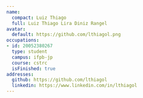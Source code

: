 ```yaml
---
name:
  compact: Luiz Thiago
  full: Luiz Thiago Lira Diniz Rangel
avatar:
  default: https://github.com/lthiagol.png
occupations:
- id: 20052380267
  type: student
  campus: ifpb-jp
  course: cstrc
  isFinished: true
addresses:
  github: https://github.com/lthiagol
  linkedin: https://www.linkedin.com/in/lthiagol
---
```

